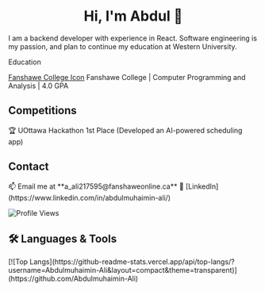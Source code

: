 <h1 align="center">Hi, I'm Abdul 👋</h1>

I am a backend developer with experience in React. Software engineering is my passion, and plan to continue my education at Western University.



Education

  [Fanshawe College Icon]("https://www.brandsoftheworld.com/logo/fanshawe-college-0?original=1") Fanshawe College | Computer Programming and Analysis | 4.0 GPA




<h2>Competitions</h2>
🏆 UOttawa Hackathon 1st Place (Developed an AI-powered scheduling app)  



<h2>Contact</h2>
📫 Email me at **a_ali217595@fanshaweonline.ca**  
🔗 [LinkedIn](https://www.linkedin.com/in/abdulmuhaimin-ali/)

![Profile Views](https://komarev.com/ghpvc/?username=Abdulmuhaimin-Ali&color=blue&style=flat)

<h2>🛠 Languages & Tools</h2>
[![Top Langs](https://github-readme-stats.vercel.app/api/top-langs/?username=Abdulmuhaimin-Ali&layout=compact&theme=transparent)](https://github.com/Abdulmuhaimin-Ali)
